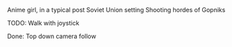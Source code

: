 Anime girl, in a typical post Soviet Union setting
Shooting hordes of Gopniks

TODO:
Walk with joystick


Done:
Top down camera follow